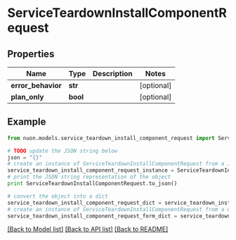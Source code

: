 # ServiceTeardownInstallComponentRequest


## Properties

Name | Type | Description | Notes
------------ | ------------- | ------------- | -------------
**error_behavior** | **str** |  | [optional] 
**plan_only** | **bool** |  | [optional] 

## Example

```python
from nuon.models.service_teardown_install_component_request import ServiceTeardownInstallComponentRequest

# TODO update the JSON string below
json = "{}"
# create an instance of ServiceTeardownInstallComponentRequest from a JSON string
service_teardown_install_component_request_instance = ServiceTeardownInstallComponentRequest.from_json(json)
# print the JSON string representation of the object
print ServiceTeardownInstallComponentRequest.to_json()

# convert the object into a dict
service_teardown_install_component_request_dict = service_teardown_install_component_request_instance.to_dict()
# create an instance of ServiceTeardownInstallComponentRequest from a dict
service_teardown_install_component_request_form_dict = service_teardown_install_component_request.from_dict(service_teardown_install_component_request_dict)
```
[[Back to Model list]](../README.md#documentation-for-models) [[Back to API list]](../README.md#documentation-for-api-endpoints) [[Back to README]](../README.md)


